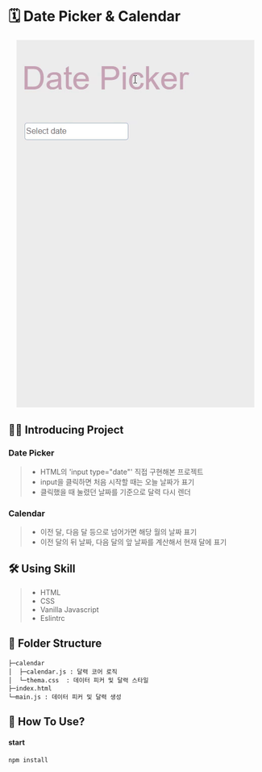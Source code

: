 # 🗓 Date Picker & Calendar
<center>
  <img
    src="./date-picker.gif"
  />
</center>

## 💁‍♂️ Introducing Project
### Date Picker
> - HTML의 'input type="date"' 직접 구현해본 프로젝트
> - input을 클릭하면 처음 시작할 때는 오늘 날짜가 표기
> - 클릭했을 때 눌렸던 날짜를 기준으로 달력 다시 렌더

### Calendar
> - 이전 달, 다음 달 등으로 넘어가면 해당 월의 날짜 표기
> - 이전 달의 뒤 날짜, 다음 달의 앞 날짜를 계산해서 현재 달에 표기

## 🛠 Using Skill
> - HTML
> - CSS
> - Vanilla Javascript
> - Eslintrc

## 📁 Folder Structure
```
├─calendar 
│  ├─calendar.js : 달력 코어 로직
│  └─thema.css  : 데이터 피커 및 달력 스타일
├─index.html
└─main.js : 데이터 피커 및 달력 생성

```

## 🔧 How To Use?
#### start

```
npm install
```
